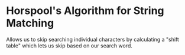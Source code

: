 # Horspool's Algorithm for String Matching
Allows us to skip searching individual characters by calculating a "shift
table" which lets us skip based on our search word.
